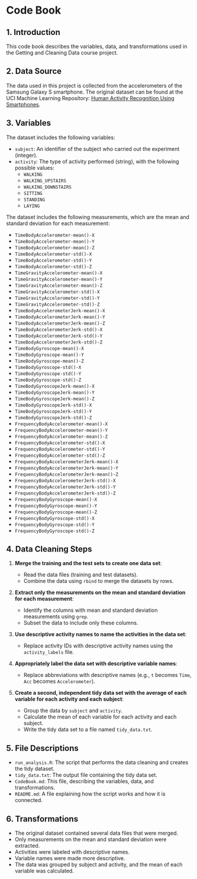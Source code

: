 # Code Book

## 1. Introduction

This code book describes the variables, data, and transformations used in the Getting and Cleaning Data course project.

## 2. Data Source

The data used in this project is collected from the accelerometers of the Samsung Galaxy S smartphone. The original dataset can be found at the UCI Machine Learning Repository: [Human Activity Recognition Using Smartphones](http://archive.ics.uci.edu/ml/datasets/Human+Activity+Recognition+Using+Smartphones).

## 3. Variables

The dataset includes the following variables:

- `subject`: An identifier of the subject who carried out the experiment (integer).
- `activity`: The type of activity performed (string), with the following possible values:
  - `WALKING`
  - `WALKING_UPSTAIRS`
  - `WALKING_DOWNSTAIRS`
  - `SITTING`
  - `STANDING`
  - `LAYING`

The dataset includes the following measurements, which are the mean and standard deviation for each measurement:

- `TimeBodyAccelerometer-mean()-X`
- `TimeBodyAccelerometer-mean()-Y`
- `TimeBodyAccelerometer-mean()-Z`
- `TimeBodyAccelerometer-std()-X`
- `TimeBodyAccelerometer-std()-Y`
- `TimeBodyAccelerometer-std()-Z`
- `TimeGravityAccelerometer-mean()-X`
- `TimeGravityAccelerometer-mean()-Y`
- `TimeGravityAccelerometer-mean()-Z`
- `TimeGravityAccelerometer-std()-X`
- `TimeGravityAccelerometer-std()-Y`
- `TimeGravityAccelerometer-std()-Z`
- `TimeBodyAccelerometerJerk-mean()-X`
- `TimeBodyAccelerometerJerk-mean()-Y`
- `TimeBodyAccelerometerJerk-mean()-Z`
- `TimeBodyAccelerometerJerk-std()-X`
- `TimeBodyAccelerometerJerk-std()-Y`
- `TimeBodyAccelerometerJerk-std()-Z`
- `TimeBodyGyroscope-mean()-X`
- `TimeBodyGyroscope-mean()-Y`
- `TimeBodyGyroscope-mean()-Z`
- `TimeBodyGyroscope-std()-X`
- `TimeBodyGyroscope-std()-Y`
- `TimeBodyGyroscope-std()-Z`
- `TimeBodyGyroscopeJerk-mean()-X`
- `TimeBodyGyroscopeJerk-mean()-Y`
- `TimeBodyGyroscopeJerk-mean()-Z`
- `TimeBodyGyroscopeJerk-std()-X`
- `TimeBodyGyroscopeJerk-std()-Y`
- `TimeBodyGyroscopeJerk-std()-Z`
- `FrequencyBodyAccelerometer-mean()-X`
- `FrequencyBodyAccelerometer-mean()-Y`
- `FrequencyBodyAccelerometer-mean()-Z`
- `FrequencyBodyAccelerometer-std()-X`
- `FrequencyBodyAccelerometer-std()-Y`
- `FrequencyBodyAccelerometer-std()-Z`
- `FrequencyBodyAccelerometerJerk-mean()-X`
- `FrequencyBodyAccelerometerJerk-mean()-Y`
- `FrequencyBodyAccelerometerJerk-mean()-Z`
- `FrequencyBodyAccelerometerJerk-std()-X`
- `FrequencyBodyAccelerometerJerk-std()-Y`
- `FrequencyBodyAccelerometerJerk-std()-Z`
- `FrequencyBodyGyroscope-mean()-X`
- `FrequencyBodyGyroscope-mean()-Y`
- `FrequencyBodyGyroscope-mean()-Z`
- `FrequencyBodyGyroscope-std()-X`
- `FrequencyBodyGyroscope-std()-Y`
- `FrequencyBodyGyroscope-std()-Z`

## 4. Data Cleaning Steps

1. **Merge the training and the test sets to create one data set**:
    - Read the data files (training and test datasets).
    - Combine the data using `rbind` to merge the datasets by rows.

2. **Extract only the measurements on the mean and standard deviation for each measurement**:
    - Identify the columns with mean and standard deviation measurements using `grep`.
    - Subset the data to include only these columns.

3. **Use descriptive activity names to name the activities in the data set**:
    - Replace activity IDs with descriptive activity names using the `activity_labels` file.

4. **Appropriately label the data set with descriptive variable names**:
    - Replace abbreviations with descriptive names (e.g., `t` becomes `Time`, `Acc` becomes `Accelerometer`).

5. **Create a second, independent tidy data set with the average of each variable for each activity and each subject**:
    - Group the data by `subject` and `activity`.
    - Calculate the mean of each variable for each activity and each subject.
    - Write the tidy data set to a file named `tidy_data.txt`.

## 5. File Descriptions

- `run_analysis.R`: The script that performs the data cleaning and creates the tidy dataset.
- `tidy_data.txt`: The output file containing the tidy data set.
- `CodeBook.md`: This file, describing the variables, data, and transformations.
- `README.md`: A file explaining how the script works and how it is connected.

## 6. Transformations

- The original dataset contained several data files that were merged.
- Only measurements on the mean and standard deviation were extracted.
- Activities were labeled with descriptive names.
- Variable names were made more descriptive.
- The data was grouped by subject and activity, and the mean of each variable was calculated.
